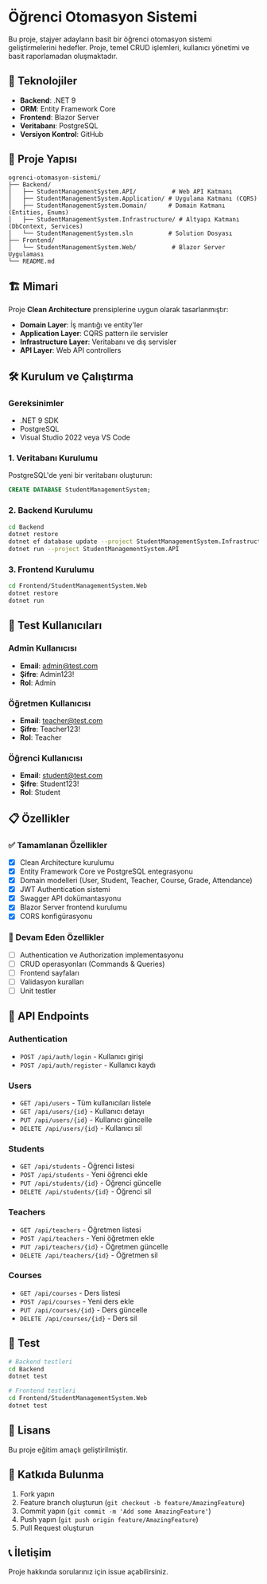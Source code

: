 # Öğrenci Otomasyon Sistemi

Bu proje, stajyer adayların basit bir öğrenci otomasyon sistemi geliştirmelerini hedefler. Proje, temel CRUD işlemleri, kullanıcı yönetimi ve basit raporlamadan oluşmaktadır.

## 🚀 Teknolojiler

- **Backend**: .NET 9
- **ORM**: Entity Framework Core
- **Frontend**: Blazor Server
- **Veritabanı**: PostgreSQL
- **Versiyon Kontrol**: GitHub

## 📁 Proje Yapısı

```
ogrenci-otomasyon-sistemi/
├── Backend/
│   ├── StudentManagementSystem.API/          # Web API Katmanı
│   ├── StudentManagementSystem.Application/ # Uygulama Katmanı (CQRS)
│   ├── StudentManagementSystem.Domain/      # Domain Katmanı (Entities, Enums)
│   ├── StudentManagementSystem.Infrastructure/ # Altyapı Katmanı (DbContext, Services)
│   └── StudentManagementSystem.sln          # Solution Dosyası
├── Frontend/
│   └── StudentManagementSystem.Web/          # Blazor Server Uygulaması
└── README.md
```

## 🏗️ Mimari

Proje **Clean Architecture** prensiplerine uygun olarak tasarlanmıştır:

- **Domain Layer**: İş mantığı ve entity'ler
- **Application Layer**: CQRS pattern ile servisler
- **Infrastructure Layer**: Veritabanı ve dış servisler
- **API Layer**: Web API controllers

## 🛠️ Kurulum ve Çalıştırma

### Gereksinimler

- .NET 9 SDK
- PostgreSQL
- Visual Studio 2022 veya VS Code

### 1. Veritabanı Kurulumu

PostgreSQL'de yeni bir veritabanı oluşturun:

```sql
CREATE DATABASE StudentManagementSystem;
```

### 2. Backend Kurulumu

```bash
cd Backend
dotnet restore
dotnet ef database update --project StudentManagementSystem.Infrastructure --startup-project StudentManagementSystem.API
dotnet run --project StudentManagementSystem.API
```

### 3. Frontend Kurulumu

```bash
cd Frontend/StudentManagementSystem.Web
dotnet restore
dotnet run
```

## 🔐 Test Kullanıcıları

### Admin Kullanıcısı
- **Email**: admin@test.com
- **Şifre**: Admin123!
- **Rol**: Admin

### Öğretmen Kullanıcısı
- **Email**: teacher@test.com
- **Şifre**: Teacher123!
- **Rol**: Teacher

### Öğrenci Kullanıcısı
- **Email**: student@test.com
- **Şifre**: Student123!
- **Rol**: Student

## 📋 Özellikler

### ✅ Tamamlanan Özellikler

- [x] Clean Architecture kurulumu
- [x] Entity Framework Core ve PostgreSQL entegrasyonu
- [x] Domain modelleri (User, Student, Teacher, Course, Grade, Attendance)
- [x] JWT Authentication sistemi
- [x] Swagger API dokümantasyonu
- [x] Blazor Server frontend kurulumu
- [x] CORS konfigürasyonu

### 🚧 Devam Eden Özellikler

- [ ] Authentication ve Authorization implementasyonu
- [ ] CRUD operasyonları (Commands & Queries)
- [ ] Frontend sayfaları
- [ ] Validasyon kuralları
- [ ] Unit testler

## 🔧 API Endpoints

### Authentication
- `POST /api/auth/login` - Kullanıcı girişi
- `POST /api/auth/register` - Kullanıcı kaydı

### Users
- `GET /api/users` - Tüm kullanıcıları listele
- `GET /api/users/{id}` - Kullanıcı detayı
- `PUT /api/users/{id}` - Kullanıcı güncelle
- `DELETE /api/users/{id}` - Kullanıcı sil

### Students
- `GET /api/students` - Öğrenci listesi
- `POST /api/students` - Yeni öğrenci ekle
- `PUT /api/students/{id}` - Öğrenci güncelle
- `DELETE /api/students/{id}` - Öğrenci sil

### Teachers
- `GET /api/teachers` - Öğretmen listesi
- `POST /api/teachers` - Yeni öğretmen ekle
- `PUT /api/teachers/{id}` - Öğretmen güncelle
- `DELETE /api/teachers/{id}` - Öğretmen sil

### Courses
- `GET /api/courses` - Ders listesi
- `POST /api/courses` - Yeni ders ekle
- `PUT /api/courses/{id}` - Ders güncelle
- `DELETE /api/courses/{id}` - Ders sil

## 🧪 Test

```bash
# Backend testleri
cd Backend
dotnet test

# Frontend testleri
cd Frontend/StudentManagementSystem.Web
dotnet test
```

## 📝 Lisans

Bu proje eğitim amaçlı geliştirilmiştir.

## 👥 Katkıda Bulunma

1. Fork yapın
2. Feature branch oluşturun (`git checkout -b feature/AmazingFeature`)
3. Commit yapın (`git commit -m 'Add some AmazingFeature'`)
4. Push yapın (`git push origin feature/AmazingFeature`)
5. Pull Request oluşturun

## 📞 İletişim

Proje hakkında sorularınız için issue açabilirsiniz.
